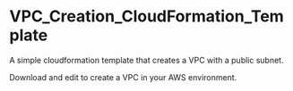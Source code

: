 # VPC_Creation_CloudFormation_Template
A simple cloudformation template that creates a VPC with a public subnet.

Download and edit to create a VPC in your AWS environment.
